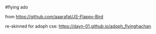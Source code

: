 #flying ado

from https://github.com/aaarafat/JS-Flappy-Bird

re-skinned for adoph cse:
https://dayn-01.github.io/adoph_flyinghachan
